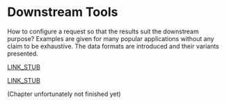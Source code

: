Downstream Tools
================

How to configure a request so that the results suit the downstream purpose? Examples are given for many popular applications without any claim to be exhaustive. The data formats are introduced and their variants presented.

[LINK_STUB](formats.md)

[LINK_STUB](turbo.md)

(Chapter unfortunately not finished yet)

<!---
[uMap](umap.md)  
Pure data and geometries to design a thematic map yourself with [uMap](https://umap.openstreetmap.fr/).

[JOSM](josm.md)  
OpenStreetMap data in its traditional form: necessary to edit in JOSM.

[QGIS](qgis.md)  
More freedom to merge OpenStreetMap data with other data: Get OpenStreetMap data according to QGIS.

[Tables](csv.md)  
For many applications it is interesting to get a table with or without coordinate data, so you can process them with a spreadsheet. Overview of possible variants.

<!--- Example with for loop -->

<!--

[Osmoscope and MapRoulette](osmoscope.md)  
Overpass API in the backend of a website: Queries for known existing services.

[OpenLayers and Leaflet](openlayers.md)  
Overpass API in the backend of your own static website: Build a web map like [OpenLevelUp](https://openlevelup.net/) yourself,by controlling the Overpass API from OpenLayers or Leaflet.

[Permanent ID](permanent_id.md)  
An approach to reliably identify objects based on properties and rough position.

[scripts](scripts.md)  
The Overpass API also allows data to be retrieved automatically using scripts. There are some special features to consider.

[Diffs](diffs.md)  
The special format Diffs and Augmented Diffs to track changes.

-->
